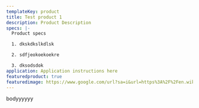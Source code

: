 ```yaml
---
templateKey: product
title: Test product 1
description: Product Description
specs: |-
  Product specs

  1. dkskdkslkdlsk

  2. sdfjeokoekoekre

  3. dksodsdok
application: Application instructions here
featuredproduct: true
featuredimage: https://www.google.com/url?sa=i&url=https%3A%2F%2Fen.wikipedia.org%2Fwiki%2FImage&psig=AOvVaw1j8thORVDQ2-0CA1z5LFwG&ust=1626153606609000&source=images&cd=vfe&ved=0CAoQjRxqFwoTCMCF4LLk3PECFQAAAAAdAAAAABAD
---
```

bodyyyyyy